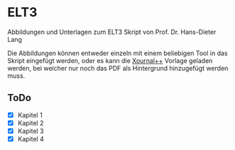 # ELT3

Abbildungen und Unterlagen zum ELT3 Skript von Prof. Dr. Hans-Dieter Lang

Die Abbildungen können entweder einzeln mit einem beliebigen Tool in das Skript eingefügt werden, oder es kann die [Xournal++](https://xournalpp.github.io/) Vorlage geladen werden, bei welcher nur noch das PDF als Hintergrund hinzugefügt werden muss.

## ToDo

- [x] Kapitel 1
- [x] Kapitel 2
- [x] Kapitel 3
- [x] Kapitel 4

